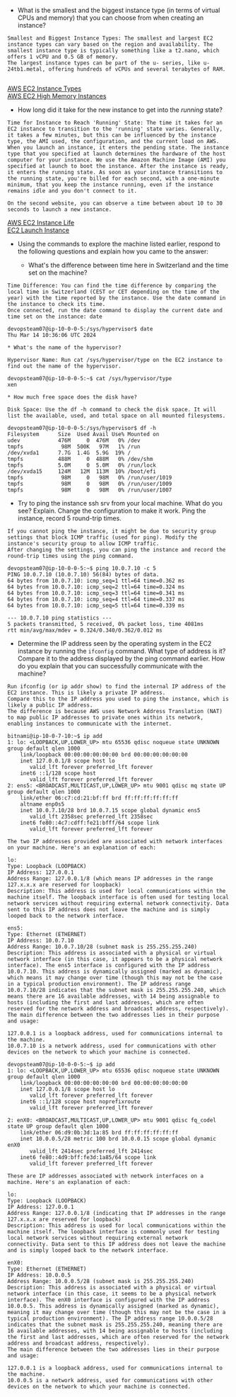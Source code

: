 * What is the smallest and the biggest instance type (in terms of
  virtual CPUs and memory) that you can choose from when creating an
  instance?
 
```
Smallest and Biggest Instance Types: The smallest and largest EC2 instance types can vary based on the region and availability. The smallest instance type is typically something like a t2.nano, which offers 1 vCPU and 0.5 GB of memory.
The largest instance types can be part of the u- series, like u-24tb1.metal, offering hundreds of vCPUs and several terabytes of RAM.
 
```
[AWS EC2 Instance Types](https://aws.amazon.com/ec2/instance-types/)    
[AWS EC2 High Memory Instances](https://aws.amazon.com/ec2/instance-types/high-memory/)
 
* How long did it take for the new instance to get into the _running_ state?
 
```
Time for Instance to Reach 'Running' State: The time it takes for an EC2 instance to transition to the 'running' state varies. Generally, it takes a few minutes, but this can be influenced by the instance type, the AMI used, the configuration, and the current load on AWS. When you launch an instance, it enters the pending state. The instance type that you specified at launch determines the hardware of the host computer for your instance. We use the Amazon Machine Image (AMI) you specified at launch to boot the instance. After the instance is ready, it enters the running state. As soon as your instance transitions to the running state, you're billed for each second, with a one-minute minimum, that you keep the instance running, even if the instance remains idle and you don't connect to it.

On the second website, you can observe a time between about 10 to 30 seconds to launch a new instance.
```
[AWS EC2 Instance Life](https://docs.aws.amazon.com/AWSEC2/latest/UserGuide/ec2-instance-lifecycle.html)  
[EC2 Launch Instance](https://www.martysweet.co.uk/ec2-launch-times/)
 
 
* Using the commands to explore the machine listed earlier, respond to
  the following questions and explain how you came to the answer:
 
    * What's the difference between time here in Switzerland and the time set on
      the machine?
```
Time Difference: You can find the time difference by comparing the local time in Switzerland (CEST or CET depending on the time of the year) with the time reported by the instance. Use the date command in the instance to check its time.
Once connected, run the date command to display the current date and time set on the instance: date
```

```
devopsteam07@ip-10-0-0-5:/sys/hypervisor$ date
Thu Mar 14 10:36:06 UTC 2024
```
 
    * What's the name of the hypervisor?
```
Hypervisor Name: Run cat /sys/hypervisor/type on the EC2 instance to find out the name of the hypervisor.
```

```
devopsteam07@ip-10-0-0-5:~$ cat /sys/hypervisor/type
xen
```
 
    * How much free space does the disk have?
```
Disk Space: Use the df -h command to check the disk space. It will list the available, used, and total space on all mounted filesystems.
```

```
devopsteam07@ip-10-0-0-5:/sys/hypervisor$ df -h
Filesystem      Size  Used Avail Use% Mounted on
udev            476M     0  476M   0% /dev
tmpfs            98M  500K   97M   1% /run
/dev/xvda1      7.7G  1.4G  5.9G  19% /
tmpfs           488M     0  488M   0% /dev/shm
tmpfs           5.0M     0  5.0M   0% /run/lock
/dev/xvda15     124M   12M  113M  10% /boot/efi
tmpfs            98M     0   98M   0% /run/user/1019
tmpfs            98M     0   98M   0% /run/user/1009
tmpfs            98M     0   98M   0% /run/user/1007
```
 
 
* Try to ping the instance ssh srv from your local machine. What do you see?
  Explain. Change the configuration to make it work. Ping the
  instance, record 5 round-trip times.
 
```
If you cannot ping the instance, it might be due to security group settings that block ICMP traffic (used for ping). Modify the instance's security group to allow ICMP traffic.
After changing the settings, you can ping the instance and record the round-trip times using the ping command.
```

```
devopsteam07@ip-10-0-0-5:~$ ping 10.0.7.10 -c 5
PING 10.0.7.10 (10.0.7.10) 56(84) bytes of data.
64 bytes from 10.0.7.10: icmp_seq=1 ttl=64 time=0.362 ms
64 bytes from 10.0.7.10: icmp_seq=2 ttl=64 time=0.324 ms
64 bytes from 10.0.7.10: icmp_seq=3 ttl=64 time=0.341 ms
64 bytes from 10.0.7.10: icmp_seq=4 ttl=64 time=0.337 ms
64 bytes from 10.0.7.10: icmp_seq=5 ttl=64 time=0.339 ms

--- 10.0.7.10 ping statistics ---
5 packets transmitted, 5 received, 0% packet loss, time 4081ms
rtt min/avg/max/mdev = 0.324/0.340/0.362/0.012 ms
```
 
* Determine the IP address seen by the operating system in the EC2
  instance by running the `ifconfig` command. What type of address
  is it? Compare it to the address displayed by the ping command
  earlier. How do you explain that you can successfully communicate
  with the machine?
 
```
Run ifconfig (or ip addr show) to find the internal IP address of the EC2 instance. This is likely a private IP address.
Compare this to the IP address you used to ping the instance, which is likely a public IP address.
The difference is because AWS uses Network Address Translation (NAT) to map public IP addresses to private ones within its network, enabling instances to communicate with the internet.
```

```
bitnami@ip-10-0-7-10:~$ ip add
1: lo: <LOOPBACK,UP,LOWER_UP> mtu 65536 qdisc noqueue state UNKNOWN group default qlen 1000
    link/loopback 00:00:00:00:00:00 brd 00:00:00:00:00:00
    inet 127.0.0.1/8 scope host lo
       valid_lft forever preferred_lft forever
    inet6 ::1/128 scope host 
       valid_lft forever preferred_lft forever
2: ens5: <BROADCAST,MULTICAST,UP,LOWER_UP> mtu 9001 qdisc mq state UP group default qlen 1000
    link/ether 06:c7:cd:21:bf:ff brd ff:ff:ff:ff:ff:ff
    altname enp0s5
    inet 10.0.7.10/28 brd 10.0.7.15 scope global dynamic ens5
       valid_lft 2358sec preferred_lft 2358sec
    inet6 fe80::4c7:cdff:fe21:bfff/64 scope link 
       valid_lft forever preferred_lft forever
```

```
The two IP addresses provided are associated with network interfaces on your machine. Here's an explanation of each:

lo:
Type: Loopback (LOOPBACK)
IP Address: 127.0.0.1
Address Range: 127.0.0.1/8 (which means IP addresses in the range 127.x.x.x are reserved for loopback)
Description: This address is used for local communications within the machine itself. The loopback interface is often used for testing local network services without requiring external network connectivity. Data sent to this IP address does not leave the machine and is simply looped back to the network interface.

ens5:
Type: Ethernet (ETHERNET)
IP Address: 10.0.7.10
Address Range: 10.0.7.10/28 (subnet mask is 255.255.255.240)
Description: This address is associated with a physical or virtual network interface (in this case, it appears to be a physical network interface). The ens5 interface is configured with the IP address 10.0.7.10. This address is dynamically assigned (marked as dynamic), which means it may change over time (though this may not be the case in a typical production environment). The IP address range 10.0.7.10/28 indicates that the subnet mask is 255.255.255.240, which means there are 16 available addresses, with 14 being assignable to hosts (including the first and last addresses, which are often reserved for the network address and broadcast address, respectively).
The main difference between the two addresses lies in their purpose and usage:

127.0.0.1 is a loopback address, used for communications internal to the machine.
10.0.7.10 is a network address, used for communications with other devices on the network to which your machine is connected.
```

```
devopsteam07@ip-10-0-0-5:~$ ip add
1: lo: <LOOPBACK,UP,LOWER_UP> mtu 65536 qdisc noqueue state UNKNOWN group default qlen 1000
    link/loopback 00:00:00:00:00:00 brd 00:00:00:00:00:00
    inet 127.0.0.1/8 scope host lo
       valid_lft forever preferred_lft forever
    inet6 ::1/128 scope host noprefixroute
       valid_lft forever preferred_lft forever
	   
2: enX0: <BROADCAST,MULTICAST,UP,LOWER_UP> mtu 9001 qdisc fq_codel state UP group default qlen 1000
    link/ether 06:d9:0b:3d:1a:85 brd ff:ff:ff:ff:ff:ff
    inet 10.0.0.5/28 metric 100 brd 10.0.0.15 scope global dynamic enX0
       valid_lft 2414sec preferred_lft 2414sec
    inet6 fe80::4d9:bff:fe3d:1a85/64 scope link
       valid_lft forever preferred_lft forever
```

```
These are IP addresses associated with network interfaces on a machine. Here's an explanation of each:

lo:
Type: Loopback (LOOPBACK)
IP Address: 127.0.0.1
Address Range: 127.0.0.1/8 (indicating that IP addresses in the range 127.x.x.x are reserved for loopback)
Description: This address is used for local communications within the machine itself. The loopback interface is commonly used for testing local network services without requiring external network connectivity. Data sent to this IP address does not leave the machine and is simply looped back to the network interface.

enX0:
Type: Ethernet (ETHERNET)
IP Address: 10.0.0.5
Address Range: 10.0.0.5/28 (subnet mask is 255.255.255.240)
Description: This address is associated with a physical or virtual network interface (in this case, it seems to be a physical network interface). The enX0 interface is configured with the IP address 10.0.0.5. This address is dynamically assigned (marked as dynamic), meaning it may change over time (though this may not be the case in a typical production environment). The IP address range 10.0.0.5/28 indicates that the subnet mask is 255.255.255.240, meaning there are 16 available addresses, with 14 being assignable to hosts (including the first and last addresses, which are often reserved for the network address and broadcast address, respectively).
The main difference between the two addresses lies in their purpose and usage:

127.0.0.1 is a loopback address, used for communications internal to the machine.
10.0.0.5 is a network address, used for communications with other devices on the network to which your machine is connected.
```